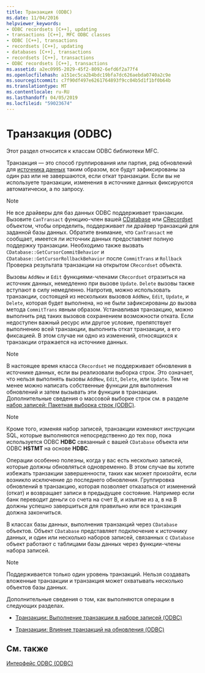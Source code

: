 ```yaml
---
title: Транзакция (ODBC)
ms.date: 11/04/2016
helpviewer_keywords:
- ODBC recordsets [C++], updating
- transactions [C++], MFC ODBC classes
- ODBC [C++], transactions
- recordsets [C++], updating
- databases [C++], transactions
- recordsets [C++], transactions
- ODBC recordsets [C++], transactions
ms.assetid: a2ec0995-2029-45f2-8092-6efd6f2a77f4
ms.openlocfilehash: a151ec5ca2b4bdc19bfa7dc626aebda0740a2c9e
ms.sourcegitcommit: c7f90df497e6261764893f9cc04b5d1f1bf0b64b
ms.translationtype: MT
ms.contentlocale: ru-RU
ms.lasthandoff: 04/05/2019
ms.locfileid: "59023674"
---
```

# <a name="transaction-odbc"></a>Транзакция (ODBC)

Этот раздел относится к классам ODBC библиотеки MFC.

Транзакция — это способ группирования или партия, ряд обновлений для [источника данных](../../data/odbc/data-source-odbc.md) таким образом, все будут зафиксированы за один раз или не завершаются, если откат транзакции. Если вы не используете транзакции, изменения в источнике данных фиксируются автоматически, а по запросу.

> [!NOTE]
>  Не все драйверы для баз данных ODBC поддерживает транзакции. Вызовите `CanTransact` функцию-член вашей [CDatabase](../../mfc/reference/cdatabase-class.md) или [CRecordset](../../mfc/reference/crecordset-class.md) объектом, чтобы определить, поддерживает ли драйвер транзакций для заданной базы данных. Обратите внимание, что `CanTransact` не сообщает, имеется ли источник данных предоставляет полную поддержку транзакции. Необходимо также вызвать `CDatabase::GetCursorCommitBehavior` и `CDatabase::GetCursorRollbackBehavior` после `CommitTrans` и `Rollback` Проверка результата транзакции на открытом `CRecordset` объекта.

Вызовы `AddNew` и `Edit` функциями-членами `CRecordset` отразиться на источник данных, немедленно при вызове `Update`. `Delete` вызовы также вступают в силу немедленно. Напротив, можно использовать транзакции, состоящей из нескольких вызовов `AddNew`, `Edit`, `Update`, и `Delete`, которая будет выполнена, но не были зафиксированы до вызова метода `CommitTrans` явным образом. Устанавливая транзакцию, можно выполнить ряд таких вызовов сохранением возможности отката. Если недоступен важный ресурс или другое условие, препятствует выполнению всей транзакции, выполнить откат транзакции, а его фиксацией. В этом случае ни одно из изменений, относящихся к транзакции отражается на источнике данных.

> [!NOTE]
>  В настоящее время класса `CRecordset` не поддерживает обновления в источнике данных, если вы реализовали выборка строк. Это означает, что нельзя выполнять вызовы `AddNew`, `Edit`, `Delete`, или `Update`. Тем не менее можно написать собственные функции для выполнения обновлений и затем вызывать эти функции в транзакции. Дополнительные сведения о массовой выборке строк см. в разделе [набор записей: Пакетная выборка строк (ODBC)](../../data/odbc/recordset-fetching-records-in-bulk-odbc.md).

> [!NOTE]
>  Кроме того, изменяя набор записей, транзакции изменяют инструкции SQL, которые выполняются непосредственно до тех пор, пока используется ODBC **HDBC** связанный с вашей `CDatabase` объекта или ODBC **HSTMT** на основе **HDBC**.

Операции особенно полезны, когда у вас есть несколько записей, которые должны обновляться одновременно. В этом случае вы хотите избежать транзакции завершенности, таких как может произойти, если возникло исключение до последнего обновления. Группировка обновлений в транзакцию, которая позволяет отказаться от изменений (откат) и возвращает записи в предыдущее состояние. Например если банк переводит деньги со счета на счет B, и изъятие из а, в на B должны успешно завершиться для правильно или вся транзакция должна закончиться.

В классах базы данных, выполнения транзакций через `CDatabase` объектов. Объект `CDatabase` представляет подключение к источнику данных, и один или несколько наборов записей, связанных с `CDatabase` объект работают с таблицами базы данных через функции-члены набора записей.

> [!NOTE]
>  Поддерживается только один уровень транзакций. Нельзя создавать вложенные транзакции и транзакция может охватывать несколько объектов базы данных.

Дополнительные сведения о том, как выполняются операции в следующих разделах.

- [Транзакции: Выполнение транзакции в наборе записей (ODBC)](../../data/odbc/transaction-performing-a-transaction-in-a-recordset-odbc.md)

- [Транзакции: Влияние транзакций на обновления (ODBC)](../../data/odbc/transaction-how-transactions-affect-updates-odbc.md)

## <a name="see-also"></a>См. также

[Интерфейс ODBC (ODBC)](../../data/odbc/open-database-connectivity-odbc.md)